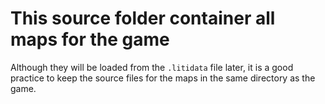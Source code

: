 # This source folder container all maps for the game

Although they will be loaded from the `.litidata` file later, it is a good practice to keep the source files for the maps in the same directory as the game.